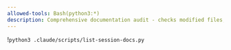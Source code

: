 ```yaml
---
allowed-tools: Bash(python3:*)
description: Comprehensive documentation audit - checks modified files, slash commands, agents, triggers, and structure
---
```


!`python3 .claude/scripts/list-session-docs.py`
